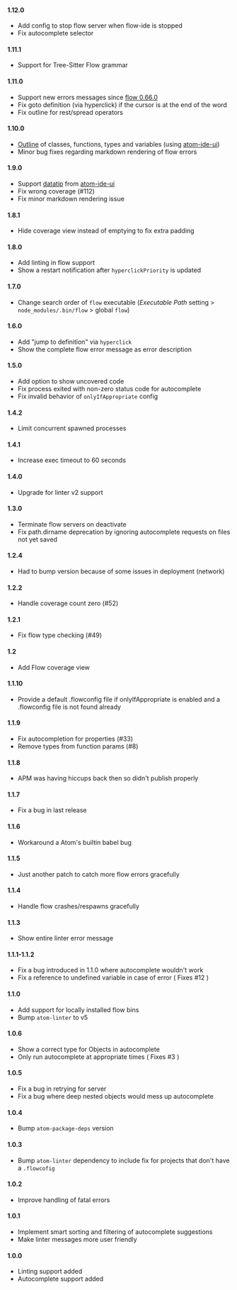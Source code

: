 #### 1.12.0

- Add config to stop flow server when flow-ide is stopped
- Fix autocomplete selector

#### 1.11.1

- Support for Tree-Sitter Flow grammar

#### 1.11.0

- Support new errors messages since [flow 0.66.0](https://github.com/facebook/flow/releases/tag/v0.66.0)
- Fix goto definition (via hyperclick) if the cursor is at the end of the word
- Fix outline for rest/spread operators

#### 1.10.0

- [Outline](https://github.com/facebook-atom/atom-ide-ui/blob/2767934/docs/outline-view.md) of classes, functions, types and variables (using [atom-ide-ui](https://github.com/facebook-atom/atom-ide-ui/))
- Minor bug fixes regarding markdown rendering of flow errors

#### 1.9.0

- Support [datatip](https://github.com/facebook-atom/atom-ide-ui/blob/508ecfd6aa8121ae2e423b2becbe22e34cf191fb/docs/datatips.md) from [atom-ide-ui](https://github.com/facebook-atom/atom-ide-ui/)
- Fix wrong coverage (#112)
- Fix minor markdown rendering issue

#### 1.8.1

- Hide coverage view instead of emptying to fix extra padding

#### 1.8.0

- Add linting in flow support
- Show a restart notification after `hyperclickPriority` is updated

#### 1.7.0

- Change search order of `flow` executable (_Executable Path_ setting > `node_modules/.bin/flow` > global `flow`)

#### 1.6.0

- Add "jump to definition" via `hyperclick`
- Show the complete flow error message as error description

#### 1.5.0

- Add option to show uncovered code
- Fix process exited with non-zero status code for autocomplete
- Fix invalid behavior of `onlyIfAppropriate` config

#### 1.4.2

- Limit concurrent spawned processes

#### 1.4.1

- Increase exec timeout to 60 seconds

#### 1.4.0

- Upgrade for linter v2 support

#### 1.3.0

- Terminate flow servers on deactivate
- Fix path.dirname deprecation by ignoring autocomplete requests on files not yet saved

#### 1.2.4

- Had to bump version because of some issues in deployment (network)

#### 1.2.2

- Handle coverage count zero (#52)

#### 1.2.1

- Fix flow type checking (#49)

#### 1.2

- Add Flow coverage view

#### 1.1.10
- Provide a default .flowconfig file if onlyIfAppropriate is enabled and a .flowconfig file is not found already

#### 1.1.9

- Fix autocompletion for properties (#33)
- Remove types from function params (#8)

#### 1.1.8

- APM was having hiccups back then so didn't publish properly

#### 1.1.7

- Fix a bug in last release

#### 1.1.6

- Workaround a Atom's builtin babel bug

#### 1.1.5

- Just another patch to catch more flow errors gracefully

#### 1.1.4

- Handle flow crashes/respawns gracefully

#### 1.1.3

- Show entire linter error message

#### 1.1.1-1.1.2

- Fix a bug introduced in 1.1.0 where autocomplete wouldn't work
- Fix a reference to undefined variable in case of error ( Fixes #12 )

#### 1.1.0

- Add support for locally installed flow bins
- Bump `atom-linter` to v5

#### 1.0.6

- Show a correct type for Objects in autocomplete
- Only run autocomplete at appropriate times ( Fixes #3 )

#### 1.0.5

- Fix a bug in retrying for server
- Fix a bug where deep nested objects would mess up autocomplete

#### 1.0.4

- Bump `atom-package-deps` version

#### 1.0.3

- Bump `atom-linter` dependency to include fix for projects that don't have a `.flowcofig`

#### 1.0.2

- Improve handling of fatal errors

#### 1.0.1

- Implement smart sorting and filtering of autocomplete suggestions
- Make linter messages more user friendly

#### 1.0.0

- Linting support added
- Autocomplete support added
